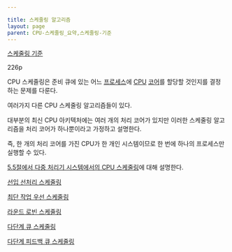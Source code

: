 ```yaml
---

title: 스케줄링 알고리즘
layout: page
parent: CPU-스케줄링_요약,스케줄링-기준
---
```


[스케줄링 기준](스케줄링-기준.md)

226p

CPU 스케줄링은 준비 큐에 있는 어느 [프로세스](프로세스.md)에 [CPU](CPU.md) [코어](코어.md)를 할당할 것인지를 결정 하는 문제를 다룬다.

여러가지 다른 CPU 스케줄링 알고리즘들이 있다.

대부분의 최신 CPU 아키텍처에는 여러 개의 처리 코어가 있지만 이러한 스케줄링 알고리즘을 처리 코어가 하나뿐이라고 가정하고 설명한다.

즉, 한 개의 처리 코어를 가진 CPU가 한 개인 시스템이므로 한 번에 하나의 프로세스만 실행할 수 있다.

[5.5절에서 다중 처리기 시스템에서의 CPU 스케줄링](다중-처리기-스케줄링.md)에 대해 설명한다.

[선입 선처리 스케줄링](FCFS.md)

[최단 작업 우선 스케줄링](SJF.md)

[라운드 로빈 스케줄링](라운드-로빈.md)

[다단계 큐 스케줄링](다단계-큐-스케줄링.md)

[다단계 피드백 큐 스케줄링](다단계-피드백-큐-스케줄링.md)
